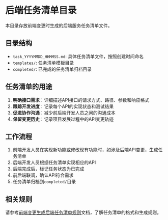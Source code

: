 # 后端任务清单目录

本目录存放前端变更时生成的后端服务任务清单文件。

## 目录结构

- `task_YYYYMMDD_HHMMSS.md`: 具体任务清单文件，按照创建时间命名
- `templates/`: 任务清单模板目录
- `completed/`: 已完成的任务清单归档目录

## 任务清单的用途

1. **明确接口需求**：详细描述API接口的请求方式、路径、参数和响应格式
2. **跟踪开发进度**：记录每个API的实现状态和测试结果
3. **促进协作沟通**：减少前后端开发人员之间的沟通成本
4. **保留变更历史**：记录项目发展过程中的API变更轨迹

## 工作流程

1. 前端开发人员在实现新功能或修改现有功能时，如涉及后端API变更，生成任务清单
2. 后端开发人员根据任务清单实现相应的API
3. 后端完成后，标记任务状态为已完成
4. 前后端联调，确认API符合需求
5. 任务清单归档到`completed/`目录

## 相关规则

请参考[前端变更生成后端任务清单规则](../api_change_rules.md)文档，了解任务清单的格式和生成规则。 